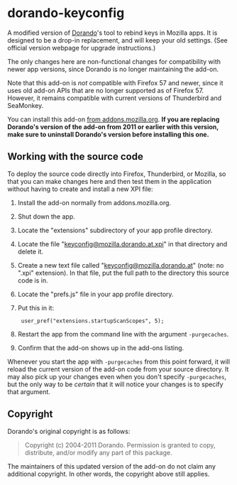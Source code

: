 # dorando-keyconfig

A modified version of [Dorando](http://mozilla.dorando.at/readme.html)'s tool to rebind keys in Mozilla apps. It is designed to be a drop-in replacement, and will keep your old settings. (See official version webpage for upgrade instructions.)

The only changes here are non-functional changes for compatibility with newer app versions, since Dorando is no longer maintaining the add-on.

Note that this add-on is _not_ compatible with Firefox 57 and newer, since it uses old add-on APIs that are no longer supported as of Firefox 57. However, it remains compatible with current versions of Thunderbird and SeaMonkey.

You can install this add-on [from addons.mozilla.org](https://addons.mozilla.org/firefox/addon/dorando-keyconfig/). **If you are replacing Dorando's version of the add-on from 2011 or earlier with this version, make sure to uninstall Dorando's version before installing this one.**

## Working with the source code

To deploy the source code directly into Firefox, Thunderbird, or Mozilla, so that you can make changes here and then test them in the application without having to create and install a new XPI file:

1. Install the add-on normally from addons.mozilla.org.

2. Shut down the app.

3. Locate the "extensions" subdirectory of your app profile directory.

4. Locate the file "keyconfig@mozilla.dorando.at.xpi" in that directory and delete it.

5. Create a new text file called "keyconfig@mozilla.dorando.at" (note: no ".xpi" extension). In that file, put the full path to the directory this source code is in.

6. Locate the "prefs.js" file in your app profile directory.

7. Put this in it:

        user_pref("extensions.startupScanScopes", 5);

8. Restart the app from the command line with the argument `-purgecaches`.

9. Confirm that the add-on shows up in the add-ons listing.

Whenever you start the app with `-purgecaches` from this point forward, it will reload the current version of the add-on code from your source directory. It may also pick up your changes even when you don't specify `-purgecaches`, but the only way to be _certain_ that it will notice your changes is to specify that argument.

## Copyright

Dorando's original copyright is as follows:

>Copyright (c)  2004-2011  Dorando.
>Permission is granted to copy, distribute, and/or modify any part of this package.

The maintainers of this updated version of the add-on do not claim any additional copyright. In other words, the copyright above still applies.

